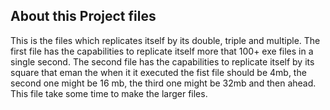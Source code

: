About this Project files
-----------------
This is the files which replicates itself by its double, triple and multiple.
The first file has the capabilities to replicate itself more that 100+ exe files in a single second.
The second file has the capabilities to replicate itself by its square that eman the when it it executed the fist file should be 4mb, the second one might be 16 mb, the third one might be 32mb and then ahead. This file take some time to make the larger files.
